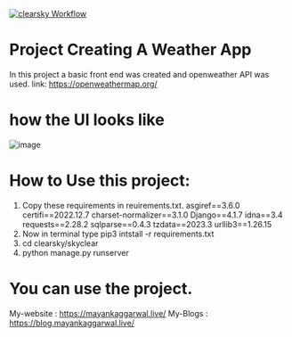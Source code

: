 [![clearsky Workflow](https://github.com/mayank-0407/clearsky/actions/workflows/django.yml/badge.svg)](https://github.com/mayank-0407/clearsky/actions/workflows/django.yml)
# Project Creating A Weather App
In this project a basic front end was created and openweather API was used.
link: https://openweathermap.org/

# how the UI looks like
![image](https://user-images.githubusercontent.com/97796657/229106756-fdb8e495-298b-4398-828f-1eb2df2d76f4.png)

# How to Use this project:
1. Copy these requirements in reuirements.txt.
    asgiref==3.6.0
    certifi==2022.12.7
    charset-normalizer==3.1.0
    Django==4.1.7
    idna==3.4
    requests==2.28.2
    sqlparse==0.4.3
    tzdata==2023.3
    urllib3==1.26.15
2. Now in terminal type pip3 intstall -r requirements.txt
3. cd clearsky/skyclear
4. python manage.py runserver
# You can use the project.

My-website : https://mayankaggarwal.live/
My-Blogs : https://blog.mayankaggarwal.live/
